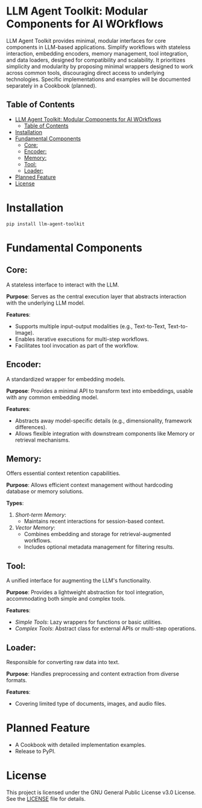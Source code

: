 # LLM Agent Toolkit: Modular Components for AI WOrkflows
LLM Agent Toolkit provides minimal, modular interfaces for core components in LLM-based applications. Simplify workflows with stateless interaction, embedding encoders, memory management, tool integration, and data loaders, designed for compatibility and scalability. It prioritizes simplicity and modularity by proposing minimal wrappers designed to work across common tools, discouraging direct access to underlying technologies. Specific implementations and examples will be documented separately in a Cookbook (planned).

## Table of Contents
- [LLM Agent Toolkit: Modular Components for AI WOrkflows](#llm-agent-toolkit-modular-components-for-ai-workflows)
  - [Table of Contents](#table-of-contents)
- [Installation](#installation)
- [Fundamental Components](#fundamental-components)
  - [Core:](#core)
  - [Encoder:](#encoder)
  - [Memory:](#memory)
  - [Tool:](#tool)
  - [Loader:](#loader)
- [Planned Feature](#planned-feature)
- [License](#license)

# Installation
  `
  pip install llm-agent-toolkit
  `
  
# Fundamental Components
## Core: 

A stateless interface to interact with the LLM.

**Purpose**: Serves as the central execution layer that abstracts interaction with the underlying LLM model.

**Features**:
* Supports multiple input-output modalities (e.g., Text-to-Text, Text-to-Image).
* Enables iterative executions for multi-step workflows.
* Facilitates tool invocation as part of the workflow.

## Encoder:
A standardized wrapper for embedding models.

**Purpose**: Provides a minimal API to transform text into embeddings, usable with any common embedding model.

**Features**:
* Abstracts away model-specific details (e.g., dimensionality, framework differences).
* Allows flexible integration with downstream components like Memory or retrieval mechanisms.

## Memory: 
Offers essential context retention capabilities.

**Purpose**: Allows efficient context management without hardcoding database or memory solutions.

**Types**:
1. *Short-term Memory*:
    * Maintains recent interactions for session-based context.
2. *Vector Memory*:
    * Combines embedding and storage for retrieval-augmented workflows.
    * Includes optional metadata management for filtering results.

## Tool:
A unified interface for augmenting the LLM's functionality.

**Purpose**: Provides a lightweight abstraction for tool integration, accommodating both simple and complex tools.

**Features**:
* *Simple Tools*: Lazy wrappers for functions or basic utilities.
* *Complex Tools*: Abstract class for external APIs or multi-step operations.

## Loader:
Responsible for converting raw data into text.

**Purpose**: Handles preprocessing and content extraction from diverse formats.

**Features**:
* Covering limited type of documents, images, and audio files.

# Planned Feature
- A Cookbook with detailed implementation examples.
- Release to PyPI.

# License
This project is licensed under the GNU General Public License v3.0 License. See the [LICENSE](LICENSE) file for details.